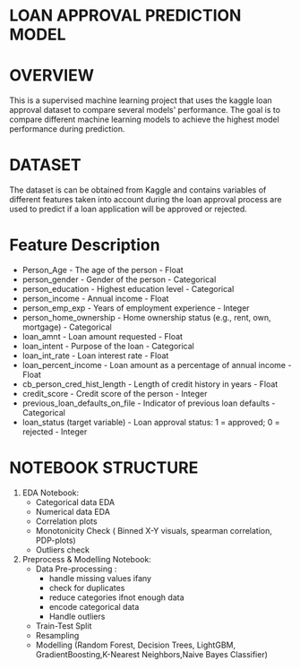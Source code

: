 # LOAN APPROVAL PREDICTION MODEL
# OVERVIEW
This is a supervised machine learning project that uses the kaggle loan approval dataset to compare several models' performance. The goal is to compare different machine learning models to achieve the highest model performance during prediction.
# DATASET
The dataset is can be obtained from Kaggle and contains variables of different features taken into account during the loan approval process are used to predict if a loan application will be approved or rejected.
# Feature Description
   - Person_Age - The age of the person - Float
   - person_gender - Gender of the person - Categorical
   - person_education - Highest education level - Categorical
   - person_income - Annual income - Float
   - person_emp_exp - Years of employment experience - Integer
   - person_home_ownership - Home ownership status (e.g., rent, own, mortgage) - Categorical
   - loan_amnt - Loan amount requested - Float
   - loan_intent - Purpose of the loan - Categorical
   - loan_int_rate - Loan interest rate - Float
   - loan_percent_income - Loan amount as a percentage of annual income - Float
   - cb_person_cred_hist_length - Length of credit history in years - Float
   - credit_score - Credit score of the person - Integer
   - previous_loan_defaults_on_file - Indicator of previous loan defaults - Categorical
   - loan_status (target variable) - Loan approval status: 1 = approved; 0 = rejected - Integer
# NOTEBOOK STRUCTURE
1. EDA Notebook:
     - Categorical data EDA
     - Numerical data EDA
     - Correlation plots
     - Monotonicity Check ( Binned X-Y visuals, spearman correlation, PDP-plots)
     - Outliers check
2. Preprocess & Modelling Notebook:
     - Data Pre-processing :
         - handle missing values ifany
         - check for duplicates
         - reduce categories ifnot enough data
         - encode categorical data
         - Handle outliers
    - Train-Test Split
    - Resampling
    - Modelling (Random Forest, Decision Trees, LightGBM, GradientBoosting,K-Nearest Neighbors,Naive Bayes Classifier)
     
